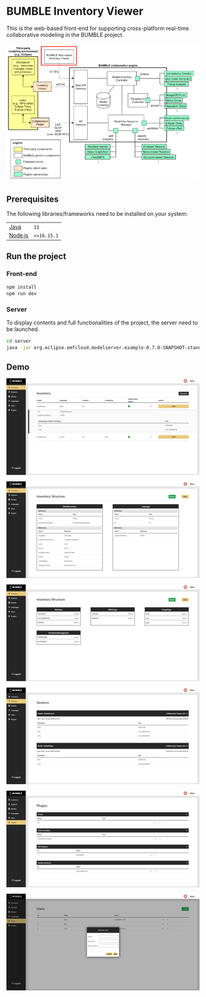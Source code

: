 # BUMBLE Inventory Viewer 

This is the web-based front-end for supporting cross-platform real-time collaborative modeling in the BUMBLE project. 

![BUMBLE collaborative engine](https://github.com/Yunabell-VU/BUMBLE-Inventory-Viewer-Bsc-Project/blob/master/demo/bumble%20collaboration%20engine.png)

## Prerequisites

The following libraries/frameworks need to be installed on your system:

| | |
|-|-|
|[Java](https://www.oracle.com/java/technologies/javase-jdk11-downloads.html)|`11`|
|[Node.js](https://nodejs.org/en/)|`<=16.15.1`|


## Run the project

### Front-end

```sh
npm install
npm run dev
```

### Server

To display contents and full functionalities of the project, the server need to be launched. 

```sh
cd server
java -jar org.eclipse.emfcloud.modelserver.example-0.7.0-SNAPSHOT-standalone.jar
```

## Demo

![Inventory Instances](https://github.com/Yunabell-VU/BUMBLE-Inventory-Viewer-Bsc-Project/blob/master/demo/demo-inventory-instances.png)

![Inventory Structure Classes](https://github.com/Yunabell-VU/BUMBLE-Inventory-Viewer-Bsc-Project/blob/master/demo/demo-inventory-structure-classes-full.png)

![Inventory Structure Enums](https://github.com/Yunabell-VU/BUMBLE-Inventory-Viewer-Bsc-Project/blob/master/demo/demo-inventory-structure-enums-full.png)

![Sessions](https://github.com/Yunabell-VU/BUMBLE-Inventory-Viewer-Bsc-Project/blob/master/demo/demo-sessions.png)

![Plugins](https://github.com/Yunabell-VU/BUMBLE-Inventory-Viewer-Bsc-Project/blob/master/demo/demo-plugins.png)

![Add instance](https://github.com/Yunabell-VU/BUMBLE-Inventory-Viewer-Bsc-Project/blob/master/demo/demo-new-user.png)
